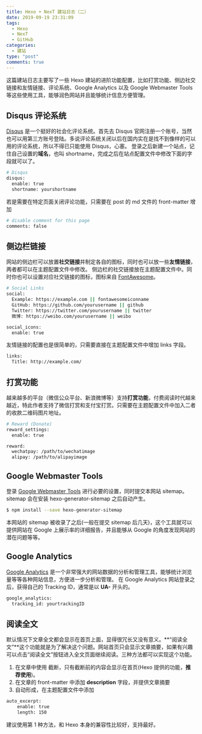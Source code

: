 ```yaml
---
title: Hexo + NexT 建站日志（二）
date: 2019-09-19 23:31:09
tags:
  - Hexo
  - NexT
  - GitHub
categories:
  - 建站
type: "post"
comments: true
---
```

这篇建站日志主要写了一些 Hexo 建站的进阶功能配置，比如打赏功能、侧边社交链接和友情链接、评论系统、Google Analytics 以及 Google Webmaster Tools 等这些使用工具，能够润色网站并且能够统计信息方便管理。

<!--more-->

## Disqus 评论系统
[Disqus](http://disqus.com/) 是一个挺好的社会化评论系统。首先去 Disqus 官网注册一个账号，当然也可以用第三方账号登陆。多说评论系统关闭以后在国内实在是找不到像样的可以用的评论系统，所以不得已只能使用 Disqus，心塞。
登录之后新建一个站点，记住自己设置的**域名**，也叫 shortname，完成之后在站点配置文件中修改下面的字段就可以了。
```bash
# Disqus
disqus:
  enable: true
  shortname: yourshortname
```
若是需要在特定页面关闭评论功能，只需要在 post 的 md 文件的 front-matter 增加
```bash
# disable comment for this page
comments: false
```

## 侧边栏链接
网站的侧边栏可以放置**社交链接**并制定各自的图标，同时也可以放一些**友情链接**，两者都可以在主题配置文件中修改。
侧边栏的社交链接放在主题配置文件中。同时你也可以设置对应社交链接的图标，图标来自 [FontAwesome](http://fontawesome.io/)。
```bash
# Social Links
social:
  Example: https://example.com || fontawesomeiconname
  GitHub: https://github.com/yourusername || github
  Twitter: https://twitter.com/yourusername || twitter
  微博: https://weibo.com/yourusername || weibo

social_icons:
  enable: true
```
友情链接的配置也是很简单的，只需要直接在主题配置文件中增加 links 字段。
```bash
links:
  Title: http://example.com/
```

## 打赏功能
越来越多的平台（微信公众平台、新浪微博等）支持**打赏功能**，付费阅读时代越来越近，特此作者支持了微信打赏和支付宝打赏。只需要在主题配置文件中加入二者的收款二维码图片地址。
```bash
# Reward (Donate)
reward_settings:
  enable: true

reward:
  wechatpay: /path/to/wechatimage
  alipay: /path/to/alipayimage
```

## Google Webmaster Tools
登录 [Google Webmaster Tools](https://www.google.com/webmasters/tools/) 进行必要的设置，同时提交本网站 sitemap。sitemap 会在安装 hexo-generator-sitemap 之后自动产生。
```bash
$ npm install --save hexo-generator-sitemap
```
本网站的 sitemap 被收录了之后(一般在提交 sitemap 后几天)，这个工具就可以提供网站在 Google 上展示率的详细报告，并且能够从 Google 的角度发现网站的潜在问题等等。

## Google Analytics
[Google Analytics](https://analytics.google.com/analytics/web/) 是一个非常强大的网站数据的分析和管理工具，能够统计浏览量等等各种网站信息，方便进一步分析和管理。
在 Google Analytics 网站登录之后，获得自己的 Tracking ID，通常是以 **UA-** 开头的。
```bash
google_analytics:
  tracking_id: yourtrackingID
```

## 阅读全文
默认情况下文章全文都会显示在首页上面，显得很冗长又没有意义。**“阅读全文”**这个功能就是为了解决这个问题。网站首页只会显示文章摘要，如果有兴趣可以点击“阅读全文”按钮进入全文页面继续阅读。三种方法都可以实现这个功能。
1. 在文章中使用 <!--more--> 截断，只有截断前的内容会显示在首页(Hexo 提供的功能，**推荐使用**)。
2. 在文章的 front-matter 中添加 **description** 字段，并提供文章摘要
3. 自动形成，在主题配置文件中添加
```bash
auto_excerpt:
    enable: true
    length: 150
```
建议使用第 1 种方法，和 Hexo 本身的兼容性比较好，支持最好。
